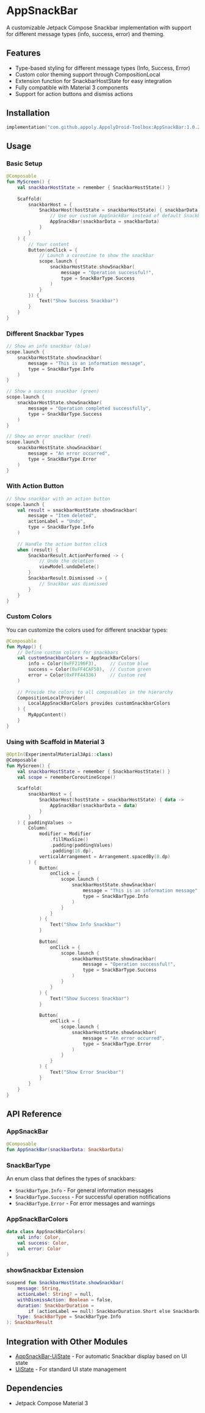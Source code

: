 # AppSnackBar

A customizable Jetpack Compose Snackbar implementation with support for different message types (info, success, error) and theming.

## Features

- Type-based styling for different message types (Info, Success, Error)
- Custom color theming support through CompositionLocal
- Extension function for SnackbarHostState for easy integration
- Fully compatible with Material 3 components
- Support for action buttons and dismiss actions

## Installation

```gradle.kts
implementation("com.github.appoly.AppolyDroid-Toolbox:AppSnackBar:1.0.29")
```

## Usage

### Basic Setup

```kotlin
@Composable
fun MyScreen() {
    val snackbarHostState = remember { SnackbarHostState() }
    
    Scaffold(
        snackbarHost = {
            SnackbarHost(hostState = snackbarHostState) { snackbarData ->
                // Use our custom AppSnackBar instead of default Snackbar
                AppSnackBar(snackbarData = snackbarData)
            }
        }
    ) {
        // Your content
        Button(onClick = {
            // Launch a coroutine to show the snackbar
            scope.launch {
                snackbarHostState.showSnackbar(
                    message = "Operation successful!",
                    type = SnackBarType.Success
                )
            }
        }) {
            Text("Show Success Snackbar")
        }
    }
}
```

### Different Snackbar Types

```kotlin
// Show an info snackbar (blue)
scope.launch {
    snackbarHostState.showSnackbar(
        message = "This is an information message",
        type = SnackBarType.Info
    )
}

// Show a success snackbar (green)
scope.launch {
    snackbarHostState.showSnackbar(
        message = "Operation completed successfully",
        type = SnackBarType.Success
    )
}

// Show an error snackbar (red)
scope.launch {
    snackbarHostState.showSnackbar(
        message = "An error occurred",
        type = SnackBarType.Error
    )
}
```

### With Action Button

```kotlin
// Show snackbar with an action button
scope.launch {
    val result = snackbarHostState.showSnackbar(
        message = "Item deleted",
        actionLabel = "Undo",
        type = SnackBarType.Info
    )
    
    // Handle the action button click
    when (result) {
        SnackbarResult.ActionPerformed -> {
            // Undo the deletion
            viewModel.undoDelete()
        }
        SnackbarResult.Dismissed -> {
            // Snackbar was dismissed
        }
    }
}
```

### Custom Colors

You can customize the colors used for different snackbar types:

```kotlin
@Composable
fun MyApp() {
    // Define custom colors for snackbars
    val customSnackbarColors = AppSnackBarColors(
        info = Color(0xFF2196F3),     // Custom blue
        success = Color(0xFF4CAF50),  // Custom green
        error = Color(0xFFF44336)     // Custom red
    )
    
    // Provide the colors to all composables in the hierarchy
    CompositionLocalProvider(
        LocalAppSnackBarColors provides customSnackbarColors
    ) {
        MyAppContent()
    }
}
```

### Using with Scaffold in Material 3

```kotlin
@OptIn(ExperimentalMaterial3Api::class)
@Composable
fun MyScreen() {
    val snackbarHostState = remember { SnackbarHostState() }
    val scope = rememberCoroutineScope()
    
    Scaffold(
        snackbarHost = {
            SnackbarHost(hostState = snackbarHostState) { data ->
                AppSnackBar(snackbarData = data)
            }
        }
    ) { paddingValues ->
        Column(
            modifier = Modifier
                .fillMaxSize()
                .padding(paddingValues)
                .padding(16.dp),
            verticalArrangement = Arrangement.spacedBy(8.dp)
        ) {
            Button(
                onClick = {
                    scope.launch {
                        snackbarHostState.showSnackbar(
                            message = "This is an information message",
                            type = SnackBarType.Info
                        )
                    }
                }
            ) {
                Text("Show Info Snackbar")
            }
            
            Button(
                onClick = {
                    scope.launch {
                        snackbarHostState.showSnackbar(
                            message = "Operation successful!",
                            type = SnackBarType.Success
                        )
                    }
                }
            ) {
                Text("Show Success Snackbar")
            }
            
            Button(
                onClick = {
                    scope.launch {
                        snackbarHostState.showSnackbar(
                            message = "An error occurred",
                            type = SnackBarType.Error
                        )
                    }
                }
            ) {
                Text("Show Error Snackbar")
            }
        }
    }
}
```

## API Reference

### AppSnackBar

```kotlin
@Composable
fun AppSnackBar(snackbarData: SnackbarData)
```

### SnackBarType

An enum class that defines the types of snackbars:
- `SnackBarType.Info` - For general information messages
- `SnackBarType.Success` - For successful operation notifications
- `SnackBarType.Error` - For error messages and warnings

### AppSnackBarColors

```kotlin
data class AppSnackBarColors(
    val info: Color,
    val success: Color,
    val error: Color
)
```

### showSnackbar Extension

```kotlin
suspend fun SnackbarHostState.showSnackbar(
    message: String,
    actionLabel: String? = null,
    withDismissAction: Boolean = false,
    duration: SnackbarDuration =
        if (actionLabel == null) SnackbarDuration.Short else SnackbarDuration.Indefinite,
    type: SnackBarType = SnackBarType.Info
): SnackbarResult
```

## Integration with Other Modules

- [AppSnackBar-UiState](../AppSnackBar-UiState/README.md) - For automatic Snackbar display based on UI state
- [UiState](../UiState/README.md) - For standard UI state management

## Dependencies

- Jetpack Compose Material 3
